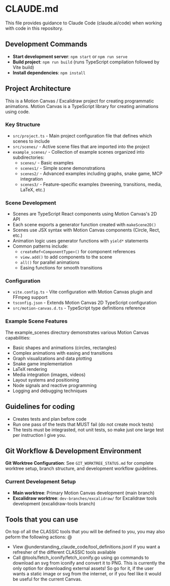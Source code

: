 # CLAUDE.md

This file provides guidance to Claude Code (claude.ai/code) when working with code in this repository.

## Development Commands

- **Start development server**: `npm start` or `npm run serve`
- **Build project**: `npm run build` (runs TypeScript compilation followed by Vite build)
- **Install dependencies**: `npm install`

## Project Architecture

This is a Motion Canvas / Excalidraw project for creating programmatic animations. Motion Canvas is a TypeScript library for creating animations using code.

### Key Structure
- `src/project.ts` - Main project configuration file that defines which scenes to include
- `src/scenes/` - Active scene files that are imported into the project
- `example_scenes/` - Collection of example scenes organized into subdirectories:
  - `scenes/` - Basic examples
  - `scenes1/` - Simple scene demonstrations  
  - `scenes2/` - Advanced examples including graphs, snake game, MCP integration
  - `scenes3/` - Feature-specific examples (tweening, transitions, media, LaTeX, etc.)

### Scene Development
- Scenes are TypeScript React components using Motion Canvas's 2D API
- Each scene exports a generator function created with `makeScene2D()`
- Scenes use JSX syntax with Motion Canvas components (Circle, Rect, etc.)
- Animation logic uses generator functions with `yield*` statements
- Common patterns include:
  - `createRef<ComponentType>()` for component references
  - `view.add()` to add components to the scene
  - `all()` for parallel animations
  - Easing functions for smooth transitions

### Configuration
- `vite.config.ts` - Vite configuration with Motion Canvas plugin and FFmpeg support
- `tsconfig.json` - Extends Motion Canvas 2D TypeScript configuration
- `src/motion-canvas.d.ts` - TypeScript type definitions reference

### Example Scene Features
The example_scenes directory demonstrates various Motion Canvas capabilities:
- Basic shapes and animations (circles, rectangles)
- Complex animations with easing and transitions
- Graph visualizations and data plotting
- Snake game implementation
- LaTeX rendering
- Media integration (images, videos)
- Layout systems and positioning
- Node signals and reactive programming
- Logging and debugging techniques

## Guidelines for coding 
- Creates tests and plan before code
- Run one pass of the tests that MUST fail (do not create mock tests)
- The tests must be integrasted, not unit tests, so make just one large test per instruction I give you. 

## Git Workflow & Development Environment

**Git Worktree Configuration**: See `GIT_WORKTREE_STATUS.md` for complete worktree setup, branch structure, and development workflow guidelines.

### Current Development Setup
- **Main worktree**: Primary Motion Canvas development (main branch)
- **Excalidraw worktree**: `dev-branches/excalidraw/` for Excalidraw tools development (excalidraw-tools branch)

## Tools that you can use 
On top of all the CLASSIC tools that you will be defined to you, you may also peform the following actions: 
@
- View @understanding_claude_code/tool_definitions.jsonl if you want a refresher of the different CLASSIC tools available
- Call @tools/fetch_iconify/fetch_iconify.go using go commands to download an svg from iconify and convert it to PNG. This is currently the only option for downloading external assets! So go for it, if the user wants a static image or svg from the internet, or if you feel like it would be useful for the current Canvas. 
